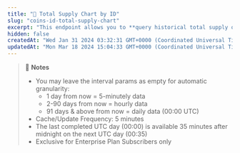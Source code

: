 ```yaml
---
title: "👑 Total Supply Chart by ID"
slug: "coins-id-total-supply-chart"
excerpt: "This endpoint allows you to **query historical total supply of a coin by number of days away from now based on provided coin id**"
hidden: false
createdAt: "Wed Jan 31 2024 03:32:31 GMT+0000 (Coordinated Universal Time)"
updatedAt: "Mon Mar 18 2024 15:04:33 GMT+0000 (Coordinated Universal Time)"
---
```

> 📘 **Notes**
> 
> - You may leave the interval params as empty for automatic granularity:
>   - 1 day from now = 5-minutely data
>   - 2-90 days from now = hourly data
>   - 91 days & above from now = daily data (00:00 UTC)
> - Cache/Update Frequency: 5 minutes 
> - The last completed UTC day (00:00) is available 35 minutes after midnight on the next UTC day (00:35)
> - Exclusive for Enterprise Plan Subscribers only
